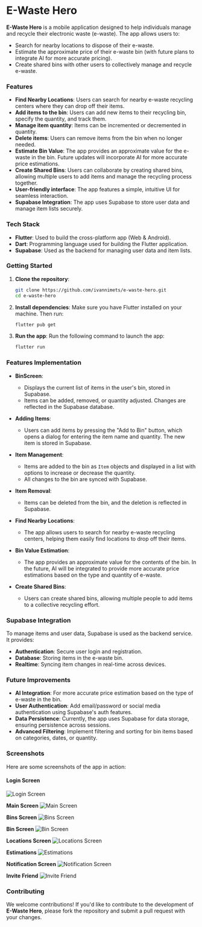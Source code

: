 
# E-Waste Hero

**E-Waste Hero** is a mobile application designed to help individuals manage and recycle their electronic waste (e-waste). The app allows users to:
- Search for nearby locations to dispose of their e-waste.
- Estimate the approximate price of their e-waste bin (with future plans to integrate AI for more accurate pricing).
- Create shared bins with other users to collectively manage and recycle e-waste.

### Features
- **Find Nearby Locations**: Users can search for nearby e-waste recycling centers where they can drop off their items.
- **Add items to the bin**: Users can add new items to their recycling bin, specify the quantity, and track them.
- **Manage item quantity**: Items can be incremented or decremented in quantity.
- **Delete items**: Users can remove items from the bin when no longer needed.
- **Estimate Bin Value**: The app provides an approximate value for the e-waste in the bin. Future updates will incorporate AI for more accurate price estimations.
- **Create Shared Bins**: Users can collaborate by creating shared bins, allowing multiple users to add items and manage the recycling process together.
- **User-friendly interface**: The app features a simple, intuitive UI for seamless interaction.
- **Supabase Integration**: The app uses Supabase to store user data and manage item lists securely.

### Tech Stack
- **Flutter**: Used to build the cross-platform app (Web & Android).
- **Dart**: Programming language used for building the Flutter application.
- **Supabase**: Used as the backend for managing user data and item lists.

### Getting Started

1. **Clone the repository**:
   ```bash
   git clone https://github.com/ivannimets/e-waste-hero.git
   cd e-waste-hero
   ```

2. **Install dependencies**:
   Make sure you have Flutter installed on your machine. Then run:
   ```bash
   flutter pub get
   ```

3. **Run the app**:
   Run the following command to launch the app:
   ```bash
   flutter run
   ```

### Features Implementation

- **BinScreen**:
  - Displays the current list of items in the user's bin, stored in Supabase.
  - Items can be added, removed, or quantity adjusted. Changes are reflected in the Supabase database.
  
- **Adding Items**:
  - Users can add items by pressing the "Add to Bin" button, which opens a dialog for entering the item name and quantity. The new item is stored in Supabase.

- **Item Management**:
  - Items are added to the bin as `Item` objects and displayed in a list with options to increase or decrease the quantity.
  - All changes to the bin are synced with Supabase.

- **Item Removal**:
  - Items can be deleted from the bin, and the deletion is reflected in Supabase.

- **Find Nearby Locations**:
  - The app allows users to search for nearby e-waste recycling centers, helping them easily find locations to drop off their items.
  
- **Bin Value Estimation**:
  - The app provides an approximate value for the contents of the bin. In the future, AI will be integrated to provide more accurate price estimations based on the type and quantity of e-waste.

- **Create Shared Bins**:
  - Users can create shared bins, allowing multiple people to add items to a collective recycling effort.

### Supabase Integration

To manage items and user data, Supabase is used as the backend service. It provides:
- **Authentication**: Secure user login and registration.
- **Database**: Storing items in the e-waste bin.
- **Realtime**: Syncing item changes in real-time across devices.

### Future Improvements
- **AI Integration**: For more accurate price estimation based on the type of e-waste in the bin.
- **User Authentication**: Add email/password or social media authentication using Supabase's auth features.
- **Data Persistence**: Currently, the app uses Supabase for data storage, ensuring persistence across sessions.
- **Advanced Filtering**: Implement filtering and sorting for bin items based on categories, dates, or quantity.

### Screenshots
 
 Here are some screenshots of the app in action:
 
 #### Login Screen
 ![Login Screen](screenshots/login.png)
 
 **Main Screen**
 ![Main Screen](screenshots/main.png)
 
 **Bins Screen**
 ![Bins Screen](screenshots/bins.png)
 
 **Bin Screen**
 ![Bin Screen](screenshots/bin.png)
 
 **Locations Screen**
 ![Locations Screen](screenshots/locations.png)
 
 **Estimations**
 ![Estimations](screenshots/estimation.png)
 
 **Notification Screen**
 ![Notification Screen](screenshots/notifications.png)
 
 **Invite Friend**
 ![Invite Friend](screenshots/invite.png)

### Contributing

We welcome contributions! If you'd like to contribute to the development of **E-Waste Hero**, please fork the repository and submit a pull request with your changes.
